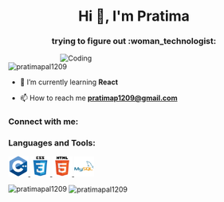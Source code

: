 



<h1 align="center">Hi 👋, I'm Pratima</h1>
<h3 align="center">trying to figure out :woman_technologist:</h3>
<img align="right" alt="Coding" width="400" src="https://thumbs.gfycat.com/CheerySeparateGoldeneye-size_restricted.gif" />

<p align="left"> <img src="https://komarev.com/ghpvc/?username=pratimapal1209&label=Profile%20views&color=0e75b6&style=flat" alt="pratimapal1209" /> </p>

- 🌱 I’m currently learning **React**

- 📫 How to reach me **pratimap1209@gmail.com**

<h3 align="left">Connect with me:</h3>
<p align="left">
</p>

<h3 align="left">Languages and Tools:</h3>
<p align="left"> <a href="https://www.w3schools.com/cpp/" target="_blank" rel="noreferrer"> <img src="https://raw.githubusercontent.com/devicons/devicon/master/icons/cplusplus/cplusplus-original.svg" alt="cplusplus" width="40" height="40"/> </a> <a href="https://www.w3schools.com/css/" target="_blank" rel="noreferrer"> <img src="https://raw.githubusercontent.com/devicons/devicon/master/icons/css3/css3-original-wordmark.svg" alt="css3" width="40" height="40"/> </a> <a href="https://www.w3.org/html/" target="_blank" rel="noreferrer"> <img src="https://raw.githubusercontent.com/devicons/devicon/master/icons/html5/html5-original-wordmark.svg" alt="html5" width="40" height="40"/> </a> <a href="https://www.mysql.com/" target="_blank" rel="noreferrer"> <img src="https://raw.githubusercontent.com/devicons/devicon/master/icons/mysql/mysql-original-wordmark.svg" alt="mysql" width="40" height="40"/> </a> </p>

<p><img align="left" src="https://github-readme-stats.vercel.app/api/top-langs?username=pratimapal1209&show_icons=true&locale=en&layout=compact" alt="pratimapal1209" /></p>

<p>&nbsp;<img align="center" src="https://github-readme-stats.vercel.app/api?username=pratimapal1209&show_icons=true&locale=en" alt="pratimapal1209" /></p>
